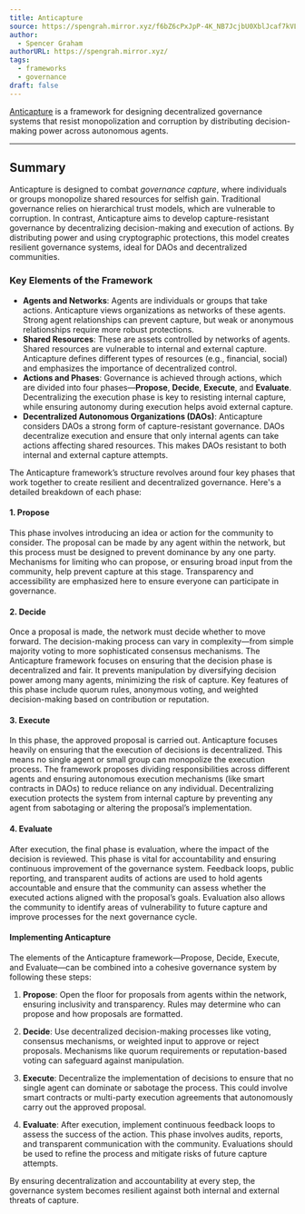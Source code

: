 ```yaml
---
title: Anticapture
source: https://spengrah.mirror.xyz/f6bZ6cPxJpP-4K_NB7JcjbU0XblJcaf7kVLD75dOYRQ
author:
  - Spencer Graham
authorURL: https://spengrah.mirror.xyz/
tags:
  - frameworks
  - governance
draft: false
---
```


[Anticapture](https://spengrah.mirror.xyz/f6bZ6cPxJpP-4K_NB7JcjbU0XblJcaf7kVLD75dOYRQ) is a framework for designing decentralized governance systems that resist monopolization and corruption by distributing decision-making power across autonomous agents.

---

## Summary

Anticapture is designed to combat *governance capture*, where individuals or groups monopolize shared resources for selfish gain. Traditional governance relies on hierarchical trust models, which are vulnerable to corruption. In contrast, Anticapture aims to develop capture-resistant governance by decentralizing decision-making and execution of actions. By distributing power and using cryptographic protections, this model creates resilient governance systems, ideal for DAOs and decentralized communities.

### Key Elements of the Framework

- **Agents and Networks**: Agents are individuals or groups that take actions. Anticapture views organizations as networks of these agents. Strong agent relationships can prevent capture, but weak or anonymous relationships require more robust protections.
- **Shared Resources**: These are assets controlled by networks of agents. Shared resources are vulnerable to internal and external capture. Anticapture defines different types of resources (e.g., financial, social) and emphasizes the importance of decentralized control.
- **Actions and Phases**: Governance is achieved through actions, which are divided into four phases—**Propose**, **Decide**, **Execute**, and **Evaluate**. Decentralizing the execution phase is key to resisting internal capture, while ensuring autonomy during execution helps avoid external capture.
- **Decentralized Autonomous Organizations (DAOs)**: Anticapture considers DAOs a strong form of capture-resistant governance. DAOs decentralize execution and ensure that only internal agents can take actions affecting shared resources. This makes DAOs resistant to both internal and external capture attempts.

The Anticapture framework’s structure revolves around four key phases that work together to create resilient and decentralized governance. Here's a detailed breakdown of each phase:

#### 1. **Propose**
This phase involves introducing an idea or action for the community to consider. The proposal can be made by any agent within the network, but this process must be designed to prevent dominance by any one party. Mechanisms for limiting who can propose, or ensuring broad input from the community, help prevent capture at this stage. Transparency and accessibility are emphasized here to ensure everyone can participate in governance.

#### 2. **Decide**
Once a proposal is made, the network must decide whether to move forward. The decision-making process can vary in complexity—from simple majority voting to more sophisticated consensus mechanisms. The Anticapture framework focuses on ensuring that the decision phase is decentralized and fair. It prevents manipulation by diversifying decision power among many agents, minimizing the risk of capture. Key features of this phase include quorum rules, anonymous voting, and weighted decision-making based on contribution or reputation.

#### 3. **Execute**
In this phase, the approved proposal is carried out. Anticapture focuses heavily on ensuring that the execution of decisions is decentralized. This means no single agent or small group can monopolize the execution process. The framework proposes dividing responsibilities across different agents and ensuring autonomous execution mechanisms (like smart contracts in DAOs) to reduce reliance on any individual. Decentralizing execution protects the system from internal capture by preventing any agent from sabotaging or altering the proposal’s implementation.

#### 4. **Evaluate**
After execution, the final phase is evaluation, where the impact of the decision is reviewed. This phase is vital for accountability and ensuring continuous improvement of the governance system. Feedback loops, public reporting, and transparent audits of actions are used to hold agents accountable and ensure that the community can assess whether the executed actions aligned with the proposal’s goals. Evaluation also allows the community to identify areas of vulnerability to future capture and improve processes for the next governance cycle.

#### Implementing Anticapture

The elements of the Anticapture framework—Propose, Decide, Execute, and Evaluate—can be combined into a cohesive governance system by following these steps:

1. **Propose**: Open the floor for proposals from agents within the network, ensuring inclusivity and transparency. Rules may determine who can propose and how proposals are formatted.
   
2. **Decide**: Use decentralized decision-making processes like voting, consensus mechanisms, or weighted input to approve or reject proposals. Mechanisms like quorum requirements or reputation-based voting can safeguard against manipulation.

3. **Execute**: Decentralize the implementation of decisions to ensure that no single agent can dominate or sabotage the process. This could involve smart contracts or multi-party execution agreements that autonomously carry out the approved proposal.

4. **Evaluate**: After execution, implement continuous feedback loops to assess the success of the action. This phase involves audits, reports, and transparent communication with the community. Evaluations should be used to refine the process and mitigate risks of future capture attempts.

By ensuring decentralization and accountability at every step, the governance system becomes resilient against both internal and external threats of capture.